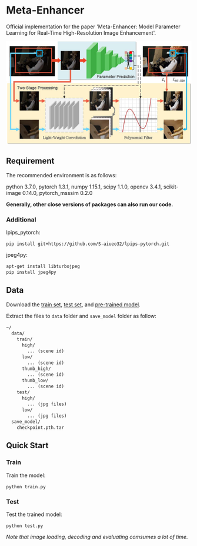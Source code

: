# Meta-Enhancer

Official implementation for the paper 'Meta-Enhancer: Model Parameter Learning for Real-Time High-Resolution Image Enhancement'. 

![Meta-Enhancer](figs/Meta-Enhancer.jpg)

## Requirement

The recommended environment is as follows:

python 3.7.0, pytorch 1.3.1, numpy 1.15.1, scipy 1.1.0, opencv 3.4.1, scikit-image 0.14.0, pytorch_msssim 0.2.0

**Generally, other close versions of packages can also run our code.**

### Additional

lpips_pytorch:

```
pip install git+https://github.com/S-aiueo32/lpips-pytorch.git
```

jpeg4py:

```
apt-get install libturbojpeg
pip install jpeg4py
```

## Data

Download the [train set](https://drive.google.com/file/d/1D0NvBNrzx_0HpjMR8Dh4nKYI_zuS-x4B/view?usp=sharing), [test set](https://drive.google.com/file/d/1--iSszM__KO9Mg4Ag4w_o64h_eUq_E9S/view?usp=sharing), and [pre-trained model](https://drive.google.com/file/d/1eubNFb3nyiVayLevQCI3pSm7ukUJO3xf/view?usp=sharing).

Extract the files to `data` folder and `save_model` folder as follow:

```
~/
  data/
    train/
      high/
        ... (scene id)
      low/
        ... (scene id)
      thumb_high/
        ... (scene id)
      thumb_low/
        ... (scene id)
    test/
      high/
        ... (jpg files)
      low/
        ... (jpg files)
  save_model/
    checkpoint.pth.tar
```

## Quick Start

### Train

Train the model:

```
python train.py
```

### Test

Test the trained model:

```
python test.py
```

*Note that image loading, decoding and evaluating comsumes a lot of time.*